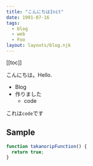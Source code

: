 ```yaml
---
title: "こんにちはInit"
date: 1991-07-16
tags:
  - blog
  - web
  - Foo
layout: layouts/blog.njk
---
```


[[toc]]

こんにちは。Hello.

- Blog
- 作りました
  - code

これは`code`です

## Sample

``` js
function takanoripFunction() {
  return true;
}
```

